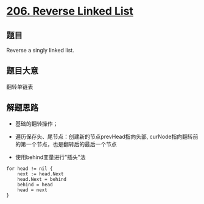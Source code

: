 # [206. Reverse Linked List](https://leetcode.com/problems/reverse-linked-list/description/)

## 题目

Reverse a singly linked list.

## 题目大意

翻转单链表


## 解题思路

- 基础的翻转操作；

- 遍历保存头、尾节点：创建新的节点prevHead指向头部, curNode指向翻转前的第一个节点，也是翻转后的最后一个节点

- 使用behind变量进行"插头"法

```
for head != nil {
    next := head.Next
    head.Next = behind
    behind = head
    head = next
}
```